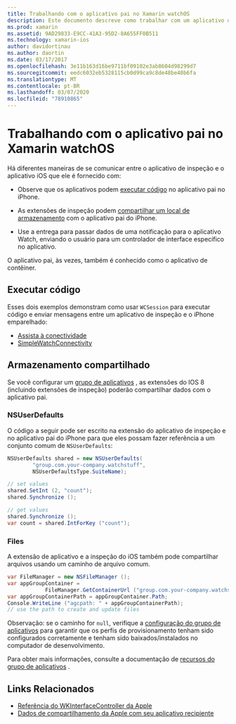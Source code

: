 ```yaml
---
title: Trabalhando com o aplicativo pai no Xamarin watchOS
description: Este documento descreve como trabalhar com um aplicativo do pai do watchOS no Xamarin. Ele aborda extensões de aplicativo watchOS, aplicativos iOS, armazenamento compartilhado e muito mais.
ms.prod: xamarin
ms.assetid: 9AD29833-E9CC-41A3-95D2-8A655FF0B511
ms.technology: xamarin-ios
author: davidortinau
ms.author: daortin
ms.date: 03/17/2017
ms.openlocfilehash: 3e11b163d16be9711bf09102e3ab8604d98299d7
ms.sourcegitcommit: eedc6032eb5328115cb0d99ca9c8de48be40b6fa
ms.translationtype: MT
ms.contentlocale: pt-BR
ms.lasthandoff: 03/07/2020
ms.locfileid: "78910865"
---
```

# <a name="working-with-the-watchos-parent-application-in-xamarin"></a>Trabalhando com o aplicativo pai no Xamarin watchOS

Há diferentes maneiras de se comunicar entre o aplicativo de inspeção e o aplicativo iOS que ele é fornecido com:

- Observe que os aplicativos podem [executar código](#run-code) no aplicativo pai no iPhone.

- As extensões de inspeção podem [compartilhar um local de armazenamento](#shared-storage) com o aplicativo pai do iPhone.

- Use a entrega para passar dados de uma notificação para o aplicativo Watch, enviando o usuário para um controlador de interface específico no aplicativo.

O aplicativo pai, às vezes, também é conhecido como o aplicativo de contêiner.

## <a name="run-code"></a>Executar código

Esses dois exemplos demonstram como usar `WCSession` para executar código e enviar mensagens entre um aplicativo de inspeção e o iPhone emparelhado:

- [Assista à conectividade](https://docs.microsoft.com/samples/xamarin/ios-samples/watchos-watchconnectivity/)
- [SimpleWatchConnectivity](https://docs.microsoft.com/samples/xamarin/ios-samples/watchos-simplewatchconnectivity/) 

## <a name="shared-storage"></a>Armazenamento compartilhado

Se você configurar um [grupo de aplicativos](~/ios/watchos/app-fundamentals/app-groups.md) , as extensões do IOS 8 (incluindo extensões de inspeção) poderão compartilhar dados com o aplicativo pai.

### <a name="nsuserdefaults"></a>NSUserDefaults

O código a seguir pode ser escrito na extensão do aplicativo de inspeção e no aplicativo pai do iPhone para que eles possam fazer referência a um conjunto comum de `NSUserDefaults`:

```csharp
NSUserDefaults shared = new NSUserDefaults(
        "group.com.your-company.watchstuff",
        NSUserDefaultsType.SuiteName);

// set values
shared.SetInt (2, "count");
shared.Synchronize ();

// get values
shared.Synchronize ();
var count = shared.IntForKey ("count");
```

<a name="files" />

### <a name="files"></a>Files

A extensão de aplicativo e a inspeção do iOS também pode compartilhar arquivos usando um caminho de arquivo comum.

```csharp
var FileManager = new NSFileManager ();
var appGroupContainer =
            FileManager.GetContainerUrl ("group.com.your-company.watchstuff");
var appGroupContainerPath = appGroupContainer.Path;
Console.WriteLine ("agcpath: " + appGroupContainerPath);
// use the path to create and update files
```

Observação: se o caminho for `null`, verifique a [configuração do grupo de aplicativos](~/ios/watchos/app-fundamentals/app-groups.md) para garantir que os perfis de provisionamento tenham sido configurados corretamente e tenham sido baixados/instalados no computador de desenvolvimento.

Para obter mais informações, consulte a documentação de [recursos do grupo de aplicativos](~/ios/deploy-test/provisioning/capabilities/app-groups-capabilities.md) .

## <a name="related-links"></a>Links Relacionados

- [Referência do WKInterfaceController da Apple](https://developer.apple.com/library/prerelease/ios/documentation/WatchKit/Reference/WKInterfaceController_class/index.html#//apple_ref/occ/clm/WKInterfaceController/openParentApplication:reply:)
- [Dados de compartilhamento da Apple com seu aplicativo recipiente](https://developer.apple.com/library/ios/documentation/General/Conceptual/ExtensibilityPG/ExtensionScenarios.html)
